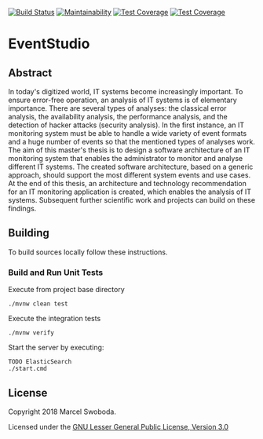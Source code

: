 [![Build Status](https://travis-ci.org/kizombaDev/EventStudio.svg?branch=master)](https://travis-ci.org/kizombaDev/EventStudio) [![Maintainability](https://sonarcloud.io/api/project_badges/measure?project=org.kizombadev.eventstudio%3Aapplication-pom&metric=coverage)](https://sonarcloud.io/dashboard?id=org.kizombadev.eventstudio%3Aapplication-pom) [![Test Coverage](https://sonarcloud.io/api/project_badges/measure?project=org.kizombadev.eventstudio%3Aapplication-pom&metric=alert_status)](https://sonarcloud.io/dashboard?id=org.kizombadev.eventstudio%3Aapplication-pom) [![Test Coverage](https://sonarcloud.io/api/project_badges/measure?project=org.kizombadev.eventstudio%3Aapplication-pom&metric=security_rating)](https://sonarcloud.io/dashboard?id=org.kizombadev.eventstudio%3Aapplication-pom)

EventStudio
=========

Abstract
-------

In today's digitized world, IT systems become increasingly important. To ensure error-free operation, an analysis of IT systems is of elementary importance. There are several types of analyses: the classical error analysis, the availability analysis, the performance analysis, and the detection of hacker attacks (security analysis). In the first instance, an IT monitoring system must be able to handle a wide variety of event formats and a huge number of events so that the mentioned types of analyses work. The aim of this master's thesis is to design a software architecture of an IT monitoring system that enables the administrator to monitor and analyse different IT systems.  The created software architecture, based on a generic approach, should support the most different system events and use cases. At the end of this thesis, an architecture and technology recommendation for an IT monitoring application is created, which enables the analysis of IT systems. Subsequent further scientific work and projects can build on these findings.

Building
-------

To build sources locally follow these instructions.

### Build and Run Unit Tests

Execute from project base directory
    
    ./mvnw clean test
    
Execute the integration tests

    ./mvnw verify
    
Start the server by executing:
    
    TODO ElasticSearch
    ./start.cmd

License
-------

Copyright 2018 Marcel Swoboda.

Licensed under the [GNU Lesser General Public License, Version 3.0](https://www.gnu.org/licenses/lgpl.txt)